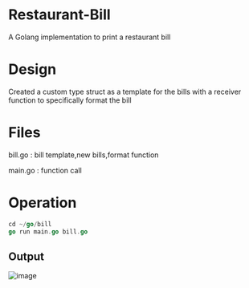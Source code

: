 # Restaurant-Bill

A Golang implementation to print a restaurant bill 

# Design

Created a custom type struct as a template for the bills with a receiver function to specifically format the bill 

# Files

bill.go : bill template,new bills,format function

main.go : function call


# Operation

```go
cd ~/go/bill
go run main.go bill.go
```


## Output 


![image](https://github.com/Gaser98/Restaurant-Bill/assets/76227165/8d14bfda-d2ff-4491-bedf-4731c8c7bf0e)

